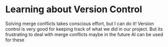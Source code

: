 # Learning about Version Control
Solving merge conflicts takes conscious effort, but I can do it!
Version control is very good for keeping track of what we did in our project.
But its frustrating to deal with merge conflicts maybe in the future AI can be used for these 